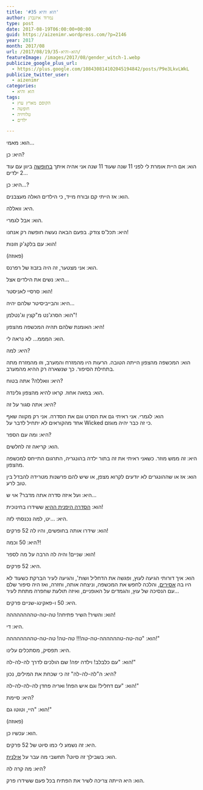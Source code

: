 ```yaml
---
title: 'הוא והיא #35'
author: נמרוד איזנברג
type: post
date: 2017-08-19T06:00:00+00:00
guid: https://aizenimr.wordpress.com/?p=2146
year: 2017
month: 2017/08
url: /2017/08/19/הוא-והיא-35/
featureImage: /images/2017/08/gender_witch-1.webp
publicize_google_plus_url:
  - https://plus.google.com/108430814102045194842/posts/P9e3LkvLWkL
publicize_twitter_user:
  - aizenimr
categories:
  - הוא והיא
tags:
  - הקוסם מארץ עוץ
  - חופשה
  - טלוויזיה
  - ילדים

---
```

<span lang="he-IL">הוא</span><span lang="en-US">: </span><span lang="he-IL">מאמי</span><span lang="en-US">...</span>

<span lang="he-IL">היא</span><span lang="en-US">: </span><span lang="he-IL">כן</span><span lang="en-US">?</span>

<span lang="he-IL">הוא</span><span lang="en-US">: </span><span lang="he-IL">אם היית אומרת לי לפני </span><span lang="en-US">11 </span><span lang="he-IL">שנה שעוד </span><span lang="en-US">11 </span><span lang="he-IL">שנה אני אהיה איתך <a href="/2017/08/15/%d7%a8%d7%a1%d7%99%d7%a1%d7%99%d7%9d-%d7%9e%d7%96%d7%a7%d7%99%d7%a0%d7%98%d7%95%d7%a1-2017/">בחופשה</a> ביוון עם עוד </span><span lang="en-US">2 </span><span lang="he-IL">ילדים</span><span lang="en-US">...</span>

<span lang="he-IL">היא</span><span lang="en-US">: </span><span lang="he-IL">כן</span><span lang="en-US">...?</span>

<span lang="he-IL">הוא</span><span lang="en-US">: </span><span lang="he-IL">אז הייתי קם ובורח מייד</span><span lang="en-US">, </span><span lang="he-IL">כי הילדים האלה מעצבנים</span><span lang="en-US">.</span>

<span lang="he-IL">היא</span><span lang="en-US">: </span><span lang="he-IL">וואללה</span><span lang="en-US">.</span>

<span lang="he-IL">הוא</span><span lang="en-US">: </span><span lang="he-IL">אבל לגמרי</span><span lang="en-US">.</span>

<span lang="he-IL">היא</span><span lang="en-US">: </span><span lang="he-IL">תכל</span><span lang="en-US">'</span><span lang="he-IL">ס צודק</span><span lang="en-US">. </span><span lang="he-IL">בפעם הבאה נעשה חופשה רק אנחנו</span><span lang="en-US">!</span>

<span lang="he-IL">הוא</span><span lang="en-US">: </span><span lang="he-IL">עם בלקג</span><span lang="en-US">'</span><span lang="he-IL">ק וזונות</span><span lang="en-US">!</span>

<span lang="en-US">(</span><span lang="he-IL">פאוזה</span><span lang="en-US">)</span>

<span lang="he-IL">הוא</span><span lang="en-US">: </span><span lang="he-IL">אני מצטער</span><span lang="en-US">, </span><span lang="he-IL">זה היה בזבוז של רפרנס</span><span lang="en-US">.</span>

<span lang="he-IL">היא</span><span lang="en-US">: </span><span lang="he-IL">נשים את הילדים אצל</span><span lang="en-US">...</span>

<span lang="he-IL">הוא</span><span lang="en-US">: </span><span lang="he-IL">סרסיי לאניסטר</span><span lang="en-US">!</span>

<span lang="he-IL">היא</span><span lang="en-US">: </span><span lang="he-IL">והבייביסיטר שלהם יהיה</span><span lang="en-US">...</span>

<span lang="he-IL">הוא</span><span lang="en-US">: </span><span lang="he-IL">הסרג</span><span lang="en-US">'</span><span lang="he-IL">נט מ</span><span lang="en-US">"</span><span lang="he-IL">קצין וג</span><span lang="en-US">'</span><span lang="he-IL">נטלמן</span><span lang="en-US">"!</span>

<span lang="he-IL">היא</span><span lang="en-US">: </span><span lang="he-IL">האומנת שלהם תהיה המכשפה מהצפון</span><span lang="en-US">!</span>

<span lang="he-IL">הוא</span><span lang="en-US">: </span><span lang="he-IL">המממ… לא נראה לי</span><span lang="en-US">.</span>

<span lang="he-IL">היא</span><span lang="en-US">: </span><span lang="he-IL">למה</span><span lang="en-US">?</span>

<span lang="he-IL">הוא</span><span lang="en-US">: </span><span lang="he-IL">המכשפה מהצפון הייתה הטובה</span><span lang="en-US">. </span><span lang="he-IL">הרעות היו מהמזרח והמערב</span><span lang="en-US">, </span><span lang="he-IL">וזו מהמזרח מתה בתחילת הסיפור</span><span lang="en-US">. </span><span lang="he-IL">כך שנשארה רק ההיא מהמערב</span><span lang="en-US">.</span>

<span lang="he-IL">היא</span><span lang="en-US">: </span><span lang="he-IL">וואללה</span><span lang="en-US">? </span><span lang="he-IL">אתה בטוח</span><span lang="en-US">?</span>

<span lang="he-IL">הוא</span><span lang="en-US">: </span><span lang="he-IL">במאה אחוז</span><span lang="en-US">. </span><span lang="he-IL">קראו להיא מהצפון גלינדה</span><span lang="en-US">.</span>

<span lang="he-IL">היא</span><span lang="en-US">: </span><span lang="he-IL">אתה סגור על זה</span><span lang="en-US">?</span>

<span lang="he-IL">הוא</span><span lang="en-US">: </span><span lang="he-IL">לגמרי</span><span lang="en-US">. </span><span lang="he-IL">אני ראיתי גם את הסרט וגם את הסדרה</span><span lang="en-US">. אני רק מקווה שאף אחד</span><span lang="he-IL"> מהקוראים לא יתחיל לדבר על </span><span lang="en-US">Wicked כי זה כבר יהיה מוגזם.</span>

היא: ומה עם הספר?

הוא: קריאה זה לחלשים.

<span lang="he-IL">היא</span><span lang="en-US">: </span><span lang="he-IL">זה ממש מוזר</span><span lang="en-US">. </span><span lang="he-IL">כשאני ראיתי את זה בתור ילדה בהונגריה</span><span lang="en-US">, </span><span lang="he-IL">התרגום התייחס למכשפה מהצפון</span><span lang="en-US">.</span>

<span lang="he-IL">הוא</span><span lang="en-US">: </span><span lang="he-IL">אז או שההונגרים לא יודעים לקרוא מצפן</span><span lang="en-US">, </span><span lang="he-IL">או שיש להם פרשנות מטרידה להבדל בין טוב לרע</span><span lang="en-US">.</span>

<span lang="he-IL">היא</span><span lang="en-US">: </span><span lang="he-IL">ועל איזה סדרה אתה מדבר</span><span lang="en-US">? </span><span lang="he-IL">אוי ש</span><span lang="en-US">...</span>

<span lang="he-IL">הוא</span><span lang="en-US">: </span><span lang="he-IL"><a href="https://he.wikipedia.org/wiki/%D7%94%D7%A7%D7%95%D7%A1%D7%9D_%D7%9E%D7%90%D7%A8%D7%A5_%D7%A2%D7%95%D7%A5_(%D7%90%D7%A0%D7%99%D7%9E%D7%94)">הסדרה היפנית ההיא</a> ששידרו בחינוכית</span><span lang="en-US">!</span>

<span lang="he-IL">היא</span><span lang="en-US">: ...</span><span lang="he-IL">יט</span><span lang="en-US">, </span><span lang="he-IL">למה נכנסתי לזה</span><span lang="en-US">.</span>

<span lang="he-IL">הוא</span><span lang="en-US">: </span><span lang="he-IL">שידרו אותה בחופשים</span><span lang="en-US">, </span><span lang="he-IL">והיו לה </span><span lang="en-US">52 </span><span lang="he-IL">פרקים</span><span lang="en-US">!</span>

<span lang="he-IL">היא</span><span lang="en-US">: 50 </span><span lang="he-IL">וכמה</span><span lang="en-US">?!</span>

<span lang="he-IL">הוא</span><span lang="en-US">: </span><span lang="he-IL">שניים</span><span lang="en-US">! </span><span lang="he-IL">והיה לה הרבה על מה לספר</span><span lang="en-US">!</span>

<span lang="he-IL">היא</span><span lang="en-US">: 52 </span><span lang="he-IL">פרקים</span><span lang="en-US">.</span>

<span lang="he-IL">הוא</span><span lang="en-US">: </span><span lang="he-IL">איך דורותי הגיעה לעוץ</span><span lang="en-US">, </span><span lang="he-IL">ופגשה את הדחליל ושות</span><span lang="en-US">', </span><span lang="he-IL">והגיעה לעיר הברקת כשעוד לא היו בה <a href="https://en.wikipedia.org/wiki/Oz_(TV_series)">אסירים</a></span><span lang="en-US">, </span><span lang="he-IL">והלכה לחפש את המכשפה</span><span lang="en-US">, </span><span lang="he-IL">וניצחה אותה</span><span lang="en-US">, </span><span lang="he-IL">וחזרה</span><span lang="en-US">, </span><span lang="he-IL">ואז היה סיפור שלם עם הנסיכה של עוץ</span><span lang="en-US">, </span><span lang="he-IL">והגמדים על האופניים</span><span lang="en-US">, </span><span lang="he-IL">ואיזה תולעת שחפרה מתחת לעיר</span><span lang="en-US">...</span>

<span lang="he-IL">היא</span><span lang="en-US">: 50 </span><span lang="he-IL">ו</span><span lang="en-US">-</span><span lang="he-IL">פאקינג</span><span lang="en-US">-</span><span lang="he-IL">שניים פרקים</span><span lang="en-US">.</span>

<span lang="he-IL">הוא</span><span lang="en-US">: </span><span lang="he-IL">והשיר</span><span lang="en-US">! </span><span lang="he-IL">השיר פתיחה</span><span lang="en-US">! </span><span lang="he-IL">טה</span><span lang="en-US">-</span><span lang="he-IL">טה</span><span lang="en-US">-</span><span lang="he-IL">טהההההההה</span><span lang="en-US">!</span>

<span lang="he-IL">היא</span><span lang="en-US">: </span><span lang="he-IL">די</span><span lang="en-US">.</span>

<span lang="he-IL">הוא</span><span lang="en-US">: "</span><span lang="he-IL">טה</span><span lang="en-US">-</span><span lang="he-IL">טה</span><span lang="en-US">-</span><span lang="he-IL">טהההההה</span><span lang="en-US">-</span><span lang="he-IL">טה</span><span lang="en-US">-</span><span lang="he-IL">טה</span><span lang="en-US">!!! </span><span lang="he-IL">טה</span><span lang="en-US">-</span><span lang="he-IL">טה</span><span lang="en-US">! </span><span lang="he-IL">טה</span><span lang="en-US">-</span><span lang="he-IL">טה</span><span lang="en-US">-</span><span lang="he-IL">טהההההההה</span><span lang="en-US">!"</span>

<span lang="he-IL">היא</span><span lang="en-US">: </span><span lang="he-IL">תפסיק</span><span lang="en-US">, </span><span lang="he-IL">מסתכלים עלינו</span><span lang="en-US">.</span>

<span lang="he-IL">הוא</span><span lang="en-US">: "</span><span lang="he-IL">עם כלבלב</span><span lang="en-US">! </span><span lang="he-IL">וילדה יפה</span><span lang="en-US">! </span><span lang="he-IL">שם הולכים לדרך לה</span><span lang="en-US">-</span><span lang="he-IL">לה</span><span lang="en-US">-</span><span lang="he-IL">לה</span><span lang="en-US">!"</span>

<span lang="he-IL">היא</span><span lang="en-US">: </span><span lang="he-IL">ה</span><span lang="en-US">"</span><span lang="he-IL">לה</span><span lang="en-US">-</span><span lang="he-IL">לה</span><span lang="en-US">-</span><span lang="he-IL">לה</span><span lang="en-US">" </span><span lang="he-IL">זה כי שכחת את המילים</span><span lang="en-US">, </span><span lang="he-IL">נכון</span><span lang="en-US">?</span>

<span lang="he-IL">הוא</span><span lang="en-US">: "</span><span lang="he-IL">עם דחליל</span><span lang="en-US">! </span><span lang="he-IL">וגם איש הפח</span><span lang="en-US">! </span><span lang="he-IL">ואריה פחדן לה</span><span lang="en-US">-</span><span lang="he-IL">לה</span><span lang="en-US">-</span><span lang="he-IL">לה</span><span lang="en-US">-</span><span lang="he-IL">לה</span><span lang="en-US">!"</span>

<span lang="he-IL">היא</span><span lang="en-US">: </span><span lang="he-IL">סיימת</span><span lang="en-US">?</span>

<span lang="he-IL">הוא</span><span lang="en-US">: "</span><span lang="he-IL">היי</span><span lang="en-US">, </span><span lang="he-IL">וטוטו גם</span><span lang="en-US">!"</span>

<span lang="en-US">(</span><span lang="he-IL">פאוזה</span><span lang="en-US">)</span>

<span lang="he-IL">הוא</span><span lang="en-US">: </span><span lang="he-IL">עכשיו כן</span><span lang="en-US">.</span>

<span lang="he-IL">היא</span><span lang="en-US">: </span><span lang="he-IL">זה נשמע לי כמו סיוט של </span><span lang="en-US">52 </span><span lang="he-IL">פרקים</span><span lang="en-US">.</span>

<span lang="he-IL">הוא</span><span lang="en-US">: </span><span lang="he-IL">בשבילך זה סיוט</span><span lang="en-US">? </span><span lang="he-IL">תחשבי מה עבר על <a href="https://he.wikipedia.org/wiki/%D7%90%D7%99%D7%9C%D7%A0%D7%99%D7%AA">אילנית</a></span><span lang="en-US">.</span>

<span lang="he-IL">היא</span><span lang="en-US">: </span><span lang="he-IL">מה קרה לה</span><span lang="en-US">?</span>

<span lang="he-IL">הוא</span><span lang="en-US">: </span><span lang="he-IL">היא הייתה צריכה לשיר את הפתיח בכל פעם ששידרו פרק</span><span lang="en-US">.</span>